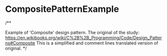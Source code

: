 # CompositePatternExample
/**

Example of 'Composite' design pattern.
The original of the study: https://en.wikibooks.org/wiki/C%2B%2B_Programming/Code/Design_Patterns#Composite
This is a simplified and comment lines translated version of original. */
